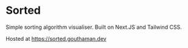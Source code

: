 # Sorted

Simple sorting algorithm visualiser. Built on Next.JS and Tailwind CSS.

Hosted at https://sorted.gouthaman.dev
